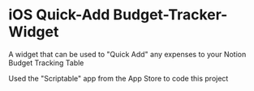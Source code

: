 # iOS Quick-Add Budget-Tracker-Widget
A widget that can be used to "Quick Add" any expenses to your Notion Budget Tracking Table 

Used the "Scriptable" app from the App Store to code this project

